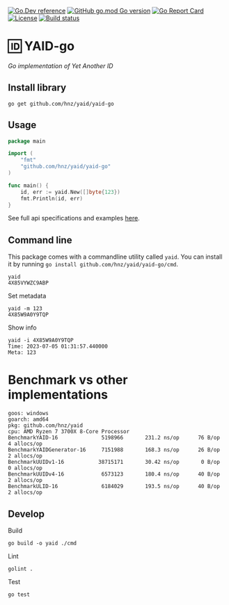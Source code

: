 [![Go.Dev reference](https://img.shields.io/badge/go.dev-reference-blue?logo=go&logoColor=white&style=for-the-badge)](https://pkg.go.dev/github.com/hnz/yaid/yaid-go#section-readme)
[![GitHub go.mod Go version](https://img.shields.io/github/go-mod/go-version/hnz/yaid?filename=yaid-go%2Fgo.mod&style=for-the-badge)](https://go.dev/doc/devel/release)
[![Go Report Card](https://goreportcard.com/badge/github.com/hnz/yaid/yaid-go?style=for-the-badge)](https://goreportcard.com/report/github.com/hnz/yaid/yaid-go)
[![License](https://img.shields.io/github/license/hnz/yaid?style=for-the-badge)](https://github.com/hnz/yaid/blob/main/LICENSE)
[![Build status](https://github.com/hnz/yaid/actions/workflows/check-go.yml/badge.svg)](https://github.com/hnz/yaid/actions/workflows/check-go.yml)

# 🆔 YAID-go

_Go implementation of Yet Another ID_

## Install library

    go get github.com/hnz/yaid/yaid-go

## Usage

```go
package main

import (
	"fmt"
	"github.com/hnz/yaid/yaid-go"
)

func main() {
	id, err := yaid.New([]byte{123})
	fmt.Println(id, err)
}
```

See full api specifications and examples [here](https://pkg.go.dev/github.com/hnz/yaid/yaid-go#section-readme).

## Command line

This package comes with a commandline utility called `yaid`.
You can install it by running `go install github.com/hnz/yaid/yaid-go/cmd`.

    yaid
    4X85VYWZC9ABP

Set metadata

    yaid -m 123
    4X85W9A0Y9TQP

Show info

    yaid -i 4X85W9A0Y9TQP
    Time: 2023-07-05 01:31:57.440000
    Meta: 123

# Benchmark vs other implementations

    goos: windows
    goarch: amd64
    pkg: github.com/hnz/yaid
    cpu: AMD Ryzen 7 3700X 8-Core Processor
    BenchmarkYAID-16              5198966       231.2 ns/op      76 B/op	       4 allocs/op
    BenchmarkYAIDGenerator-16     7151988       168.3 ns/op      26 B/op	       2 allocs/op
    BenchmarkUUIDv1-16           38715171       30.42 ns/op       0 B/op	       0 allocs/op
    BenchmarkUUIDv4-16            6573123       180.4 ns/op      40 B/op	       2 allocs/op
    BenchmarkULID-16              6184029       193.5 ns/op      40 B/op	       2 allocs/op

## Develop

Build

    go build -o yaid ./cmd

Lint

    golint .

Test

    go test

